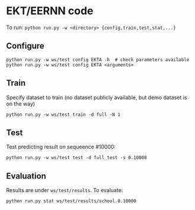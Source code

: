# EKT/EERNN code

To run: `python run.py -w <directory> {config,train,test,stat,...}`

## Configure

```
python run.py -w ws/test config EKTA -h  # check parameters available
python run.py -w ws/test config EKTA <arguments>
```

## Train

Specify dataset to train (no dataset publicly available, but demo dataset is on the way)

```
python run.py -w ws/test train -d full -N 1
```

## Test

Test predicting result on sequeence #10000:

```
python run.py -w ws/test test -d full_test -s 0.10000
```

## Evaluation

Results are under `ws/test/results`. To evaluate:

```
python run.py stat ws/test/results/school.0.10000
```
